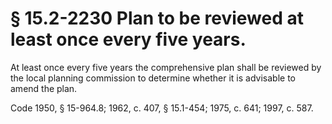 # § 15.2-2230 Plan to be reviewed at least once every five years.

<p>At least once every five years the comprehensive plan shall be reviewed by the local planning commission to determine whether it is advisable to amend the plan.</p><p>Code 1950, § 15-964.8; 1962, c. 407, § 15.1-454; 1975, c. 641; 1997, c. 587.</p>